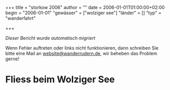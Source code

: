 +++
title = "storkow 2006"
author = ""
date = 2006-01-01T01:00:00+02:00
begin = "2006-01-01"
"gewässer" = ["wolziger see"]
"länder" = []
"typ" = "wanderfahrt"

+++


*Dieser Bericht wurde automatisch migriert*

Wenn Fehler auftreten oder links nicht funktionieren, dann schreiben Sie bitte eine Mail an website@wanderrudern.de, wir beheben das Problem gerne!



# Fliess beim Wolziger See


